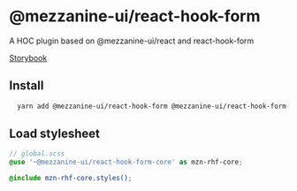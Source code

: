 # @mezzanine-ui/react-hook-form

A HOC plugin based on @mezzanine-ui/react and react-hook-form

[Storybook](https://www.chromatic.com/library?appId=62e79fea3bbda2f3dba8f743)

## Install

```bash
  yarn add @mezzanine-ui/react-hook-form @mezzanine-ui/react-hook-form-core
```

## Load stylesheet

```scss
// global.scss
@use '~@mezzanine-ui/react-hook-form-core' as mzn-rhf-core;

@include mzn-rhf-core.styles();
```
